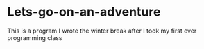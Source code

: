 # Lets-go-on-an-adventure
This is a program I wrote the winter break after I took my first ever programming class

